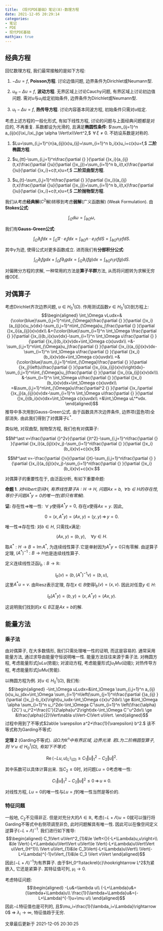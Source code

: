```yaml
---
title: 《现代PDE基础》笔记(8)-数理方程
date: 2021-12-05 20:29:14
categories: 
- 笔记
- PDE
- 现代PDE基础
mathjax: true
---
```


经典方程
--------

回忆数理方程, 我们最常接触的是如下方程:

1.  $-\Delta u=f,$ **Poisson方程**. 讨论边值问题,
    边界条件为Dirichlet或Neumann型.

2.  $u_{tt}-\Delta u=f,$ **波动方程**. 无界区域上讨论Cauchy问题,
    有界区域上讨论初边值问题. 需对$u$与$u_t$给定初始条件,
    边界条件为Dirichlet或Neumann型.

3.  $u_t-\Delta u=f,$ **热传导方程**. 讨论内容基本同波方程,
    初始条件只需对$u$给定.

考虑上述方程的一般化形式, 有如下线性方程,
讨论的问题与上面经典问题都是对应的, 不再重复. 系数都设为光滑的,
且满足**椭圆性条件**:
$\sum_{ij=1}^n a_{ij(x)}\xi_i\xi_j\ge \alpha \Vert\xi\Vert^2,$
$\,\forall\,\xi\neq 0.$ 不妨设系数是对称的.

1.  $Lu=\sum_{i,j=1}^{n}a_{ij}(x)u_{ij}+\sum_{i=1}^n b_i(x)u_i+c(x)u=f,$
    **二阶椭圆方程**.

2.  $u_{tt}-\sum_{i,j=1}^n\frac{\partial {} }{\partial {}x_i}(a_{ij}(t,x)\frac{\partial {}u}{\partial {}x_j})+\sum_{i=1}^n b_i(t,x)\frac{\partial {}u}{\partial {}x_i}+c(t,x)u=f,$
    **二阶双曲型方程**.

3.  $u_{t}-\sum_{i,j=1}^n\frac{\partial {} }{\partial {}x_i}(a_{ij}(t,x)\frac{\partial {}u}{\partial {}x_j})+\sum_{i=1}^n b_i(t,x)\frac{\partial {}u}{\partial {}x_i}+c(t,x)u=f,$
    **二阶抛物型方程**.

我们从考虑**经典解**($C^2$解)转移到考虑**弱解**(广义函数解) (Weak
Formulation). 由**Stokes公式**:

$$\int_\Omega d\omega=\int_{\partial\Omega} \omega,$$

我们有**Gauss-Green公式**:

$$\int_\Omega \partial_i fdx=\int_\Omega \nabla \cdot e_i fdx=\int_{\partial\Omega} n\cdot e_i \gamma fdS=\int_{\partial\Omega} n_i\gamma fdS.$$

其中$\gamma$为迹, 使得公式对更多函数成立. 进而我们有**分部积分公式**:

$$\int_{\Omega} \partial_i fgdx+\int_\Omega f\partial_i gdx=\int_\Omega{\partial_i (fg)}dx=\int_{\partial\Omega} n_i\gamma(fg)dS.$$


对偏微分方程的求解, 一种常用的方法是**算子半群**方法,
从而将问题转为求解无穷维ODE.

对偶算子
--------

考虑Dirichlet齐次边界问题, $u\in H_0^1(\Omega).$
作用测试函数$v\in H_0^1(\Omega)$到方程上: 
$$\begin{aligned}
            \int_\Omega vLudx=&{\color{blue}\sum_{i,j=1}^n\int_{\Omega}\frac{\partial {} }{\partial {}x_i}(a_{ij}(x)u_jv)dx}-\sum_{i,j=1}^n\int_{\Omega}u_j\frac{\partial {} }{\partial {}x_i}(a_{ij}(x)v)dx\\
            &+{\color{blue}\sum_{i=1}^n \int_\Omega \frac{\partial {} }{\partial {}x_i}(b_i(x)uv)dx}-\sum_{i=1}^n \int_\Omega u\frac{\partial {} }{\partial {}x_i}(b_i(x)v)dx+\int_\Omega c(x)uvdx\\
            =&-\sum_{i,j=1}^n\int_{\Omega}u_j\frac{\partial {} }{\partial {}x_i}(a_{ij}(x)v)dx-\sum_{i=1}^n \int_\Omega u\frac{\partial {} }{\partial {}x_i}(b_i(x)v)dx+\int_\Omega c(x)uvdx\\
            =&{\color{blue}\sum_{i,j=1}^n\int_{\Omega}\frac{\partial {} }{\partial {}x_j}\left(u\frac{\partial {} }{\partial {}x_i}(a_{ij}(x)v)\right)dx}-\sum_{i,j=1}^n\int_{\Omega}u_j\frac{\partial {} }{\partial {}x_i}(a_{ij}(x)v)dx\\\
            &-\sum_{i=1}^n \int_\Omega u\frac{\partial {} }{\partial {}x_i}(b_i(x)v)dx+\int_\Omega c(x)uvdx\\
            =&\sum_{i,j=1}^n\int_{\Omega}u\frac{\partial^2 {} }{\partial {}x_i\partial {}x_j}(a_{ij}(x)v)dx-\sum_{i=1}^n \int_\Omega u\frac{\partial {} }{\partial {}x_i}(b_i(x)v)dx+\int_\Omega c(x)uvdx\\
            =&\int_\Omega uL^*vdx.
        \end{aligned}$$
 推导中多次用到Gauss-Green公式.
由于函数具齐次边界条件, 边界项(蓝色项)全部消失.
由此我们得到了对偶算子$L^\ast .$

类似地, 对双曲型, 抛物型方程, 我们也有对偶算子:

$$M^\ast v=\frac{\partial {}^2v}{\partial {}t^2}-\sum_{i,j=1}^n\frac{\partial {} }{\partial {}x_i}(a_{ij}(x)v_j)-\sum_{i=1}^n\frac{\partial {} }{\partial {}x_i}(b_i(x)v)+c(x)v,$$


$$M^\ast v=-\frac{\partial {}v}{\partial {}t}-\sum_{i,j=1}^n\frac{\partial {} }{\partial {}x_i}(a_{ij}(x)v_j)-\sum_{i=1}^n\frac{\partial {} }{\partial {}x_i}(b_i(x)v)+c(x)v.$$


对偶算子的重要性在于, 由泛函分析, 有如下重要命题:

**命题 1**. *对Hilbert空间$H,$ 有界线性算子$A:H\rightarrow H,$ 问题$Ax=b,$ $\,\forall\,b\in H$的存在性, 等价于问题$A^\ast y=0$的唯一性(即只有零解).* 

**证:** 存在性$\Rightarrow$唯一性: $\,\forall\,y$使得$A^\ast y=0,$
存在$x$使得$Ax=y.$ 因此,

$$0=(x,A^\ast y)=(Ax,y)=(y,y) \,\Rightarrow\, y=0.$$


唯一性$\Rightarrow$存在性: 对$b\in H,$ 只需找$x$满足:

$$(Ax,y)=(b,y),\quad \forall y\in H.$$


取$A^\ast :H\rightarrow B=\operatorname{Im} A^\ast ,$
为连续线性算子.它是单射因为$A^\ast y=0$只有零解. 由逆算子定理,
$(A^\ast )^{-1}:B\rightarrow H$也是连续线性算子.

定义连续线性泛函$l_b:B\rightarrow \mathbb{R}$:

$$l_b(v)=(b,(A^\ast )^{-1}v)=(b,u),$$
 这里$A^\ast u=v.$ 由Riesz表示定理,
存在$x\in B$使得$l_b(v)=(x,v).$ 因此对任意$y\in H:$

$$l_b(A^\ast y)=(b,y)=(x,A^\ast y)=(Ax,y).$$

这说明我们找到的$x\in B$正是$Ax=b$的解.

能量方法
--------

### 乘子法

由对偶算子, 在大多数情形, 我们只需处理唯一性的证明, 而这是容易的.
通常采用能量方法, 通过求导由能量守恒说明唯一性.
能量方法往往来源于乘子法. 对椭圆方程, 考虑能量形式$\int uLu$(势能);
对波动方程, 考虑能量形式$\int u_t Mu$(动能); 对热传导方程,
考虑能量形式$\int uMu$(势能).

以椭圆方程为例. 对$u\in H_0^1(\Omega),$ 我们有: 
$$\begin{aligned}
            -\int_\Omega uLudx=&\int_\Omega \sum_{i,j=1}^n a_{ij}(x)u_iu_jdx+\int_\Omega \sum_{i=1}^n\left(\sum_{j=1}^n\frac{\partial {}a_{ij} }{\partial {}x_j}-b_i(x)\right)u_iudx-\int_\Omega c(x)u^2dx\\
            \ge &\int_\Omega \alpha \sum_{i=1}^n u_i^2dx-\int_\Omega C'\sum_{i=1}^n \left(\frac{\alpha}{2C'} u_i^2+\frac{C'}{2\alpha}u^2\right)dx-\int_\Omega C''u^2dx\\
            \ge &\frac{\alpha}{2}\Vert\nabla u\Vert-C\Vert u\Vert.
        \end{aligned}$$
过程中用到了不等式$2ab\le \varepsilon a^2+\frac{1}{\varepsilon} b^2.$
该不等式称为Garding不等式:

**定理 2** (Garding不等式). *设$\Omega$为$\mathbb{R}^n$中有界区域, 边界光滑. 若$L$为二阶椭圆型算子, 则$\,\forall\,u\in H_0^1(\Omega),$ 有如下不等式:* 


$$\operatorname{Re}(-Lu,u)_{L^2(\Omega)}\ge C_1\Vert u\Vert_{1}^2-C_2\Vert u\Vert^2.$$


其中系数可以具体计算出来. 当$C_2\le 0$时, 对问题$Lu=0$考虑唯一性:

$$C_1\Vert u\Vert_{1}^2-C_2\Vert u\Vert^2\le 0\,\Rightarrow\, u\equiv 0.$$

对线性方程, $Lu=0$的唯一性与$Lu=f$的唯一性当然是等价的.

### 特征问题

一般地, $C_2$不见得非正. 但是对充分大的$\Lambda\in \mathbb{R},$
考虑$(-L+\Lambda)u=0$就可以强行将Garding不等式中右侧项调至非负,
此时问题解具有唯一性. 因此可以在像空间定义逆算子$(-L+\Lambda)^{-1}.$
我们进行如下推导: 
$$\begin{aligned}
            C_1\Vert u\Vert^2_{1}&\le \left<{}(-L+\Lambda)u,u\right>\\
            &\le \Vert(-L+\Lambda)u\Vert\Vert u\Vert\le \Vert(-L+\Lambda)u\Vert\Vert u\Vert_{H^1}\\
            \Vert u\Vert_{1}&\le C_3\Vert(-L+\Lambda)u\Vert\\
            \Vert(-L+\Lambda)^{-1}v\Vert_{1}&\le C_3 \Vert v\Vert
        \end{aligned}$$
 因此$(-L+\Lambda)^{-1}$为有界算子.
由于$H_0^1\stackrel{c}\hookrightarrow L^2$为紧嵌入, 它还是紧算子.
其特征值可列, $\mu_i\rightarrow 0.$

考虑特征问题: 
$$\begin{aligned}
            -Lu&=\lambda u\\
            (-L+\Lambda)u&=(\lambda+\Lambda)u\\
            \frac{1}{\lambda+\Lambda}u&=(-L+\Lambda)^{-1}u=\mu u\\
        \end{aligned}$$
 因此$-L$特征值也是可列的,
且$\mu_i=\frac{1}{\lambda_i+\Lambda}\rightarrow 0$ $\Rightarrow$
$\lambda_i\rightarrow \infty,$ 特征值趋于无穷.

文章最后更新于 2021-12-05 20:30:25 
